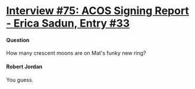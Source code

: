 # [Interview #75: ACOS Signing Report - Erica Sadun, Entry #33](https://www.theoryland.com/intvmain.php?i=75#33)

#### Question

How many crescent moons are on Mat's funky new ring?

#### Robert Jordan

You guess.

